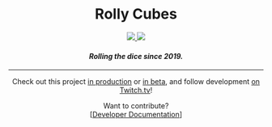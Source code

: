 
<h1 align="center">Rolly Cubes</h1>

<p align="center">
  <a href="https://lgtm.com/projects/g/cgsdev0/rollycubes/context:cpp">
    <img src="https://img.shields.io/lgtm/grade/cpp/g/cgsdev0/rollycubes.svg?logo=lgtm&logoWidth=18)" />
  </a>
  <a href="https://lgtm.com/projects/g/cgsdev0/rollycubes/context:javascript">
    <img src="https://img.shields.io/lgtm/grade/javascript/g/cgsdev0/rollycubes.svg?logo=lgtm&logoWidth=18)" />
  </a>
</p>

<h4 align="center"><i>Rolling the dice since 2019.</i></h4>
<hr>

<p align="center">
  Check out this project <a href="https://rollycubes.com/">in production</a> or <a href="https://beta.rollycubes.com/">in beta</a>,
  and follow development <a href="https://twitch.tv/badcop_">on Twitch.tv</a>!
</p>

<p align="center">
  Want to contribute?<br/>
  [<a href="https://docs.rollycubes.com/">Developer Documentation</a>]
</p>
